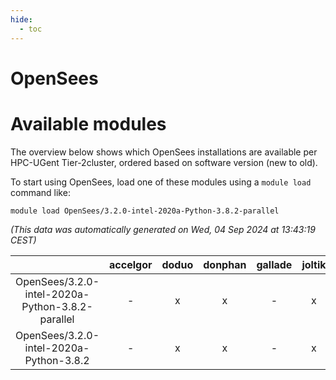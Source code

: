 ```yaml
---
hide:
  - toc
---
```


OpenSees
========

# Available modules


The overview below shows which OpenSees installations are available per HPC-UGent Tier-2cluster, ordered based on software version (new to old).

To start using OpenSees, load one of these modules using a `module load` command like:

```shell
module load OpenSees/3.2.0-intel-2020a-Python-3.8.2-parallel
```

*(This data was automatically generated on Wed, 04 Sep 2024 at 13:43:19 CEST)*  

| |accelgor|doduo|donphan|gallade|joltik|shinx|skitty|
| :---: | :---: | :---: | :---: | :---: | :---: | :---: | :---: |
|OpenSees/3.2.0-intel-2020a-Python-3.8.2-parallel|-|x|x|-|x|-|x|
|OpenSees/3.2.0-intel-2020a-Python-3.8.2|-|x|x|-|x|-|x|
